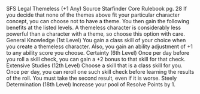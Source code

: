 
SFS Legal Themeless (+1 Any)
Source Starfinder Core Rulebook pg. 28
If you decide that none of the themes above fit your particular character concept, you can choose not to have a theme. You then gain the following benefits at the listed levels. A themeless character is considerably less powerful than a character with a theme, so choose this option with care.
General Knowledge (1st Level)
You gain a class skill of your choice when you create a themeless character. Also, you gain an ability adjustment of +1 to any ability score you choose.
Certainty (6th Level)
Once per day before you roll a skill check, you can gain a +2 bonus to that skill for that check.
Extensive Studies (12th Level)
Choose a skill that is a class skill for you. Once per day, you can reroll one such skill check before learning the results of the roll. You must take the second result, even if it is worse.
Steely Determination (18th Level)
Increase your pool of Resolve Points by 1.